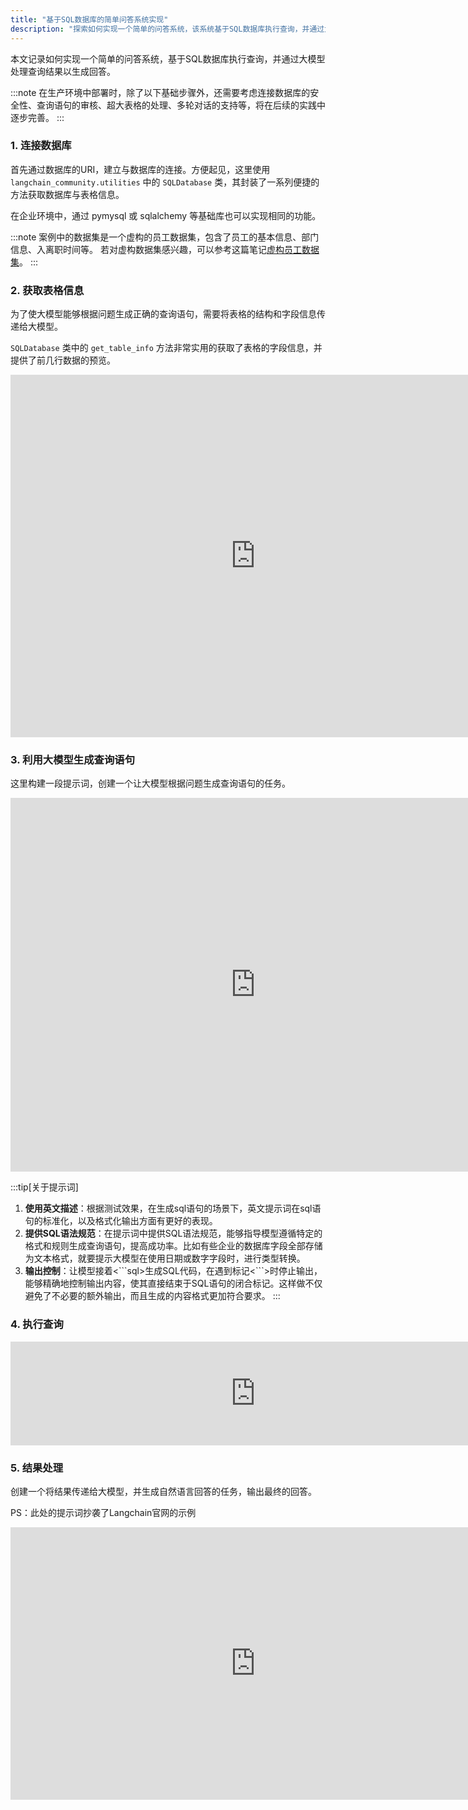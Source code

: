 ```yaml
---
title: "基于SQL数据库的简单问答系统实现"
description: "探索如何实现一个简单的问答系统，该系统基于SQL数据库执行查询，并通过大模型处理查询结果以生成回答。"
---
```


本文记录如何实现一个简单的问答系统，基于SQL数据库执行查询，并通过大模型处理查询结果以生成回答。

:::note
在生产环境中部署时，除了以下基础步骤外，还需要考虑连接数据库的安全性、查询语句的审核、超大表格的处理、多轮对话的支持等，将在后续的实践中逐步完善。
:::

### 1. 连接数据库

首先通过数据库的URI，建立与数据库的连接。方便起见，这里使用 `langchain_community.utilities` 中的 `SQLDatabase` 类，其封装了一系列便捷的方法获取数据库与表格信息。

在企业环境中，通过 pymysql 或 sqlalchemy 等基础库也可以实现相同的功能。

:::note
案例中的数据集是一个虚构的员工数据集，包含了员工的基本信息、部门信息、入离职时间等。
若对虚构数据集感兴趣，可以参考这篇笔记[虚构员工数据集]()。
:::

### 2. 获取表格信息

为了使大模型能够根据问题生成正确的查询语句，需要将表格的结构和字段信息传递给大模型。

`SQLDatabase` 类中的 `get_table_info` 方法非常实用的获取了表格的字段信息，并提供了前几行数据的预览。

<iframe width="784" style="height: 580px;" src="https://datalore.jetbrains.com/report/embed/IRsLD9S3oA5isRQeLedT3y/KHiIFEm4qyihsqU7yFZ6tR/YA6JCWB6qkdIVdcmxKr2EQ?height=580" frameborder="0"></iframe>

### 3. 利用大模型生成查询语句

这里构建一段提示词，创建一个让大模型根据问题生成查询语句的任务。

<iframe width="784" style="height: 598px;" src="https://datalore.jetbrains.com/report/embed/IRsLD9S3oA5isRQeLedT3y/KHiIFEm4qyihsqU7yFZ6tR/1ZAmNLuIL99JujU0tqRzrr?height=598" frameborder="0"></iframe>

:::tip[关于提示词]
1. **使用英文描述**：根据测试效果，在生成sql语句的场景下，英文提示词在sql语句的标准化，以及格式化输出方面有更好的表现。
2. **提供SQL语法规范**：在提示词中提供SQL语法规范，能够指导模型遵循特定的格式和规则生成查询语句，提高成功率。比如有些企业的数据库字段全部存储为文本格式，就要提示大模型在使用日期或数字字段时，进行类型转换。
3. **输出控制**：让模型接着<\```sql>生成SQL代码，在遇到标记<\```>时停止输出，能够精确地控制输出内容，使其直接结束于SQL语句的闭合标记。这样做不仅避免了不必要的额外输出，而且生成的内容格式更加符合要求。
:::

### 4. 执行查询

<iframe width="784" style="height: 166px;" src="https://datalore.jetbrains.com/report/embed/IRsLD9S3oA5isRQeLedT3y/KHiIFEm4qyihsqU7yFZ6tR/nLjizbUFGu7gA7mY1N9Oyv?height=166" frameborder="0"></iframe>

### 5. 结果处理

创建一个将结果传递给大模型，并生成自然语言回答的任务，输出最终的回答。

PS：此处的提示词抄袭了Langchain官网的示例

<iframe width="784" style="height: 436px;" src="https://datalore.jetbrains.com/report/embed/IRsLD9S3oA5isRQeLedT3y/KHiIFEm4qyihsqU7yFZ6tR/HdvpFit12rmwCJ6cL17pDT?height=436" frameborder="0"></iframe>
